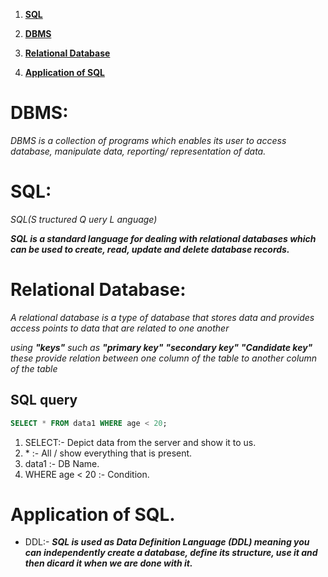 
1. **[SQL](#sql)**

2. **[DBMS](#dbms)**
3. **[Relational Database](#relational-database)**
1. **[Application of SQL](#application-of-sql)**
# DBMS:
_DBMS is a collection of programs which enables its user to access
database, manipulate data, reporting/ representation of data._

# SQL:
_SQL(_S_ tructured _Q_ uery _L_ anguage)_


***SQL is a standard language for dealing with relational databases which can
be used to create, read, update and delete database records.***


# Relational Database:
_A relational database is a type of database that stores data and provides access points to data that are related to one another_

*using ***"keys"*** such as ***"primary key"** **"secondary key"*** ***"Candidate key"*** these provide relation between one column of the table to another column of the table*

## SQL query
```sql
SELECT * FROM data1 WHERE age < 20;
```

1. SELECT:- Depict data from the server and show it to us.
2. \* :- All / show everything that is present.
3. data1 :- DB Name.
4. WHERE age < 20 :- Condition.

# Application of SQL.

* DDL:- ***SQL is used as Data Definition Language **(DDL)** meaning you can independently create a database, define its structure, use it and then dicard it when we are done with it.***